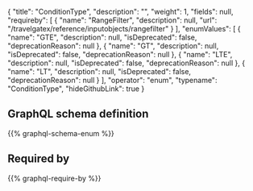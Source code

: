 {
  "title": "ConditionType",
  "description": "",
  "weight": 1,
  "fields": null,
  "requireby": [
    {
      "name": "RangeFilter",
      "description": null,
      "url": "/travelgatex/reference/inputobjects/rangefilter"
    }
  ],
  "enumValues": [
    {
      "name": "GTE",
      "description": null,
      "isDeprecated": false,
      "deprecationReason": null
    },
    {
      "name": "GT",
      "description": null,
      "isDeprecated": false,
      "deprecationReason": null
    },
    {
      "name": "LTE",
      "description": null,
      "isDeprecated": false,
      "deprecationReason": null
    },
    {
      "name": "LT",
      "description": null,
      "isDeprecated": false,
      "deprecationReason": null
    }
  ],
  "operator": "enum",
  "typename": "ConditionType",
  "hideGithubLink": true
}
## GraphQL schema definition

{{% graphql-schema-enum %}}

## Required by

{{% graphql-require-by %}}
